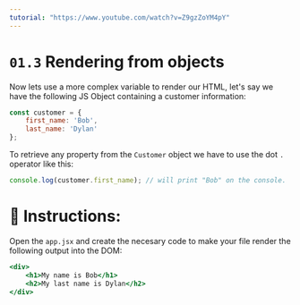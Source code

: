 ```yaml
---
tutorial: "https://www.youtube.com/watch?v=Z9gzZoYM4pY"
---
```


# `01.3` Rendering from objects

Now lets use a more complex variable to render our HTML, let's say we have the following JS Object containing a customer information:

```js
const customer = {
    first_name: 'Bob',
    last_name: 'Dylan'
};
```

To retrieve any property from the `Customer` object we have to use the dot `.` operator like this:

```js
console.log(customer.first_name); // will print "Bob" on the console.
```

# :pencil: Instructions:

Open the `app.jsx` and create the necesary code to make your file render the following output into the DOM:

```jsx
<div>
    <h1>My name is Bob</h1>
    <h2>My last name is Dylan</h2>
</div>
```

